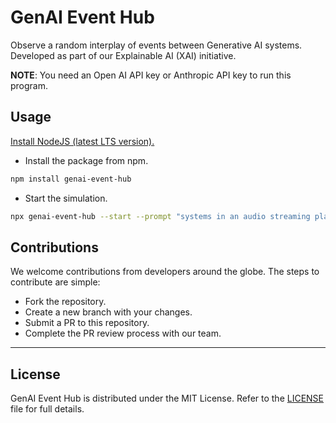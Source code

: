 # GenAI Event Hub

Observe a random interplay of events between Generative AI systems. Developed as part of our Explainable AI (XAI) initiative.

**NOTE**: You need an Open AI API key or Anthropic API key to run this program.

## Usage

[Install NodeJS (latest LTS version).](https://nodejs.org/en/download)

- Install the package from npm.

```bash
npm install genai-event-hub
```

- Start the simulation.

```bash
npx genai-event-hub --start --prompt "systems in an audio streaming platform like Spotify" --env .env
```

## Contributions

We welcome contributions from developers around the globe. The steps to contribute are simple:

- Fork the repository.
- Create a new branch with your changes.
- Submit a PR to this repository.
- Complete the PR review process with our team.

---

## License

GenAI Event Hub is distributed under the MIT License. Refer to the [LICENSE](https://github.com/thehackersplaybook/genai-event-hub/blob/main/LICENSE) file for full details.
